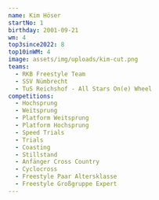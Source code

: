 ```yaml
---
name: Kim Höser
startNo: 1
birthday: 2001-09-21
wm: 4
top3since2022: 8
top10inWM: 4
image: assets/img/uploads/kim-cut.png
teams:
  - RKB Freestyle Team
  - SSV Nümbrecht
  - TuS Reichshof - All Stars On(e) Wheel
competitions:
  - Hochsprung
  - Weitsprung
  - Platform Weitsprung
  - Platform Hochsprung
  - Speed Trials
  - Trials
  - Coasting
  - Stillstand
  - Anfänger Cross Country
  - Cyclocross
  - Freestyle Paar Altersklasse
  - Freestyle Großgruppe Expert
---
```

